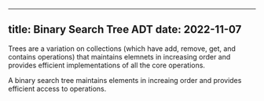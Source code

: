---
title: Binary Search Tree ADT
date: 2022-11-07
----

Trees are a variation on collections (which have add, remove, get, and contains operations)
that maintains elemnets in increasing order and provides
efficient implementations of all the core operations.

A binary search tree maintains elements in increaing order 
and provides efficient access to operations. 
